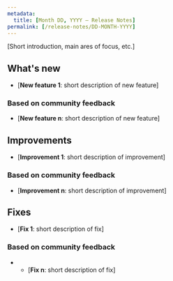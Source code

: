 ```yaml
---
metadata:
  title: [Month DD, YYYY — Release Notes]
permalink: [/release-notes/DD-MONTH-YYYY]
---
```


[Short introduction, main ares of focus, etc.]

## What's new

* [**New feature 1**: short description of new feature]

### Based on community feedback

* [**New feature n**: short description of new feature]

## Improvements

* [**Improvement 1**: short description of improvement]

### Based on community feedback

* [**Improvement n**: short description of improvement]

## Fixes

* [**Fix 1**: short description of fix]

### Based on community feedback

* * [**Fix n**: short description of fix]
